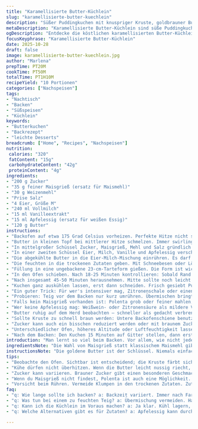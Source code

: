 ```yaml
---
title: "Karamellisierte Butter-Küchlein"
slug: "karamellisierte-butter-kuechlein"
description: "Süßer Puddingkuchen mit knuspriger Kruste, goldbrauner Butter und leicht zitronigem Twist. Zucker, Maismehl und Mehl sorgen für Textur, Eier und Milch für Cremigkeit. Butter wird erst angetoastet, um ein nussiges Aroma auszubilden. Essig mildert süße Schwere. Backzeit variiert je nach Ofenleistung; die Mitte soll noch kämpferisch wackeln. Nach dem Abkühlen mit Puderzucker bestäuben, damit die Oberfläche nicht zu trocken wirkt. Klassiker mit einer kleinen Drehung und gut geeignet zur Fehlervermeidung, etwa durch frühzeitiges Abdecken. 10 Portionen, ca 320 Kalorien pro Stück."
metaDescription: "Karamellisierte Butter-Küchlein sind süße Puddingkuchen mit knuspriger Kruste und nussiger Butter. Ein Rezept voller Geschmack und Textur."
ogDescription: "Entdecke die köstlichen karamellisierten Butter-Küchlein. Goldbraune Butter trifft auf zarte Füllung."
focusKeyphrase: "Karamellisierte Butter-Küchlein"
date: 2025-10-28
draft: false
image: karamellisierte-butter-kuechlein.jpg
author: "Marlena"
prepTime: PT20M
cookTime: PT50M
totalTime: PT1H10M
recipeYield: "10 Portionen"
categories: ["Nachspeisen"]
tags:
- "Nachtisch"
- "Backen"
- "Süßspeisen"
- "Küchlein"
keywords:
- "Butterkuchen"
- "Backrezept"
- "leichte Desserts"
breadcrumb: ["Home", "Recipes", "Nachspeisen"]
nutrition: 
 calories: "320"
 fatContent: "15g"
 carbohydrateContent: "42g"
 proteinContent: "4g"
ingredients:
- "200 g Zucker"
- "35 g feiner Maisgrieß (ersatz für Maismehl)"
- "30 g Weizenmehl"
- "Prise Salz"
- "4 Eier, Größe M"
- "240 ml Vollmilch"
- "15 ml Vanilleextrakt"
- "15 ml Apfelessig (ersatz für weißen Essig)"
- "120 g Butter"
instructions:
- "Backofen auf etwa 175 Grad Celsius vorheizen. Perfekte Hitze nicht stur mit der Uhr nehmen, lieber auf Farbe der Kruste achten."
- "Butter in kleinen Topf bei mittlerer Hitze schmelzen. Immer swirling, nicht stehen lassen. Sobald die Butter einen warmen goldbraunen Farbton annimmt und leichte nussige Dampfwolken aufsteigen, sofort vom Herd nehmen. Ablöschen auf flache Schale zum Abkühlen legen – keine Hektik!"
- "In mittelgroßer Schüssel Zucker, Maisgrieß, Mehl und Salz gründlich verquirlen. Trockene Zutaten vermischen, damit die Textur später nicht klumpt."
- "In einer zweiten Schüssel Eier, Milch, Vanille und Apfelessig verschlagen. Essig sorgt für Balance gegen die Süße, sanfte Säure."
- "Die abgekühlte Butter in die Eier-Milch-Mischung einrühren. Es darf keine heiße Butter sein, sonst kochen Eier, sonst Klümpchen."
- "Die feuchten in die trockenen Zutaten geben. Mit Schneebesen oder Löffel gründlich, aber nicht übermütig rühren – sonst schnell zu viel Gluten im Mehl und zähe Masse."
- "Füllung in eine ungebackene 23-cm-Tarteform gießen. Die Form ist wichtig – zu klein und Rand wird zu dick, zu groß und Füllung läuft über."
- "In den Ofen schieben. Nach 18-25 Minuten kontrollieren: Sobald Rand und Oberfläche Farbe annehmen – Farbe ist wichtiger als Stoppuhr – mit Alufolie abdecken. Das vermeidet Verbrennen, besonders bei dünner Kruste."
- "Nach insgesamt 45-50 Minuten herausnehmen. Mitte sollte noch leicht wackeln, nicht komplett fest. Bei Überbackzeit Austrocknen und Risse in der Oberfläche riskieren."
- "Kuchen ganz auskühlen lassen, erst dann schneiden. Frisch gesiebt Puderzucker leicht drüberstreuen – nicht zu viel, sonst wird der Kuchen nicht mehr harmonisch."
- "Ein guter Trick: Für wer's intensiver mag, Zitronenschale oder einen Spritzer Zitronensaft in die Milch-Ei-Mischung geben. Passt wunderbar zum karamelligen Aroma."
- "Probieren: Teig vor dem Backen nur kurz umrühren. Übermischen bringt Glutengefühl, Kuchen wird gummiartig."
- "Falls kein Maisgrieß vorhanden ist: Polenta grob oder feiner mahlen, oder sogar etwas mehr Mehl nehmen. Textur verändert sich dann, aber Geschmack bleibt ansprechend."
- "Wer keine Apfelessig mag: Weißwein- oder Zitronensäure als mildere Variante möglich."
- "Butter ruhig auf dem Herd beobachten – schneller als gedacht verbrennen sonst kleine Partikel, die bitter werden und das ganze Gericht ruinieren."
- "Sollte Kruste zu schnell braun werden: Untere Backofenschiene benutzen, Temperatur leicht reduzieren, oder gleich Folie früher drauf."
- "Zucker kann auch ein bisschen reduziert werden oder mit braunem Zucker ersetzt werden, gibt nochmal eigenen Charakter."
- "Unterschiedlicher Ofen, höheres Altitude oder Luftfeuchtigkeit lassen die Backzeit variieren. Keine Panik, am visuellen Status immer orientieren."
- "Nach dem Backen: Den Kuchen 15 Minuten auf Gitter stellen, dann erst aus Form lösen, sonst bricht die Kruste."
introduction: "Man lernt so viel beim Backen. Vor allem, wie nicht jedes Rezept zur Identität passt und wie jedes Experiment eine Lehre bringt. Ich habe diese Variante von traditionellem Chess Pie ein bisschen umgebaut, nur minimal verändert, und es lohnt sich. Die Butter wird so röstig, dass sie fast eine eigene Ebene beisteuert. Keine harte Kante, fast seidige Oberfläche – der Trick steckt im Timing beim Bräunen. Essig drin hält die Süße in Schach. Der Maisgrieß sorgt für Biss und macht die Masse stabiler gegen das Weichwerden, das passiert häufig bei flüssigen Füllungen. Wer leichter oder säuerlicher mag, probiert andere Essigarten oder Zitronensaft. Geduld beim Abkühlen nach dem Backen zwingend. Sehr wichtig, das Geduldsspiel ist fast Teil des Genusses. Mit Puderzucker bestäuben gibt eine gewisse Eleganz, die sonst gefehlt hätte. Manchmal sind es die kleinen Details, die den Unterschied machen."
ingredientsNote: "Die Wahl von Maisgrieß statt klassischem Maismehl gibt der Füllung mehr Textur und Struktur, was mir oft zu wünschen blieb bei ähnlichen Rezepten. Butter unbedingt frisch und mit Raumtemperatur, damit sie sich gut verteilt und schneller braun wird ohne Verbrennen. Apfelessig bringt milde Säure, die besser als weißer Essig harmoniert, aber kann auch ersetzt werden. Vanilleextrakt kann durch Vanillepaste oder echten Vanillezucker ergänzt werden, um Geschmackstiefe zu erhöhen. Zucker kann als Mischung aus weißem und braunem Zucker verwendet werden, wenn man leicht karamellige Noten bevorzugt. Statt Vollmilch halbvoll oder sogar Sahne gehen, beeinflusst die Cremigkeit. Kruste ist am besten tiefgekühlt oder frisch. Bei Fertigkrusten Backzeit besonders beobachten, oft kürzer."
instructionsNote: "Die goldene Butter ist der Schlüssel. Niemals einfach auf den Herd stellen und warten, eher schneller rühren, dann sehr genau schauen, wie sie ihre Farbe verändert. Das Aroma ist unvergleichbar, aber man muss aufpassen wegen Verbrennen. Trockene Zutaten getrennt mischen, sonst Rizikol asigniert entsteht Klumpenbildung. Feuchte Mischung nicht zu wild verquirlen, sonst schäumt zu stark. Kombination flüssiger und trockener Zutaten nur so lange wie nötig vermengen. Beim Backen wirken visuelle Merkmale am besten: Stärke und Farbton von Rand und Oberfläche zählen mehr als Uhr. Ich decke ab, wenn die Kruste Bräunungsgrad erreicht hat, so bleibt die Oberfläche zart. Mitte darf schlotzig sein; Kuchen wird beim Abkühlen fest. Geduld bewahren, kein Anschneiden zu früh – sonst zerfällt die Füllung. Puderzucker über das komplett abgekühlte Stück – Top Finish."
tips:
- "Beobachte den Ofen. Sichtbar ist entscheidend; die Kruste färbt sich schön goldbraun. Zuvor besser nicht auf die Uhr schauen. Zahme Geduld."
- "Kühe dürfen nicht überhitzen. Wenn die Butter leicht nussig riecht, sofort vom Herd. Rühren sorgt für gleichmäßiges Bräunen. Typisch für perfekte Butter."
- "Zucker kann variieren. Brauner Zucker gibt einen besonderen Geschmack. Einfach zwischen Weiß und Braun wechseln. Deine Wahl beeinflusst die Textur."
- "Wenn du Maisgrieß nicht findest, Polenta ist auch eine Möglichkeit. Sogar etwas mehr Mehl wirkt. Die Füllung bleibt ansprechend, der Geschmack bleibt."
- "Vorsicht beim Rühren. Vermeide Klumpen in den trockenen Zutaten. Zutaten zu vermischen braucht Geduld; Übermischung macht Lust und Gummi."
faq:
- "q: Wie lange sollte ich backen? a: Backzeit variiert. Immer nach Farbe schauen, nicht strikte Zeit halten. Wichtig sind die visuellen Hinweise."
- "q: Was tun bei einem zu feuchten Teig? a: Übermischung vermeiden. Hauptsächlich den Teig nicht zu lange stehen lassen. Klumpige Stellen treten oft auf."
- "q: Kann ich die Küchlein im Voraus machen? a: Ja klar. Kühl lagern, am besten in einer Tupperware. Frisch bleibt der Geschmack aber allgemein besser."
- "q: Welche Alternativen gibt es für Zutaten? a: Apfelessig kann durch weißen Essig ersetzt werden. Auch Zitronensaft möglich. Je nach Geschmack."

---
```

